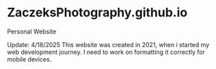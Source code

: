 # ZaczeksPhotography.github.io
Personal Website

Update: 4/18/2025
  This website was created in 2021, when i started my web development journey.
  I need to work on formatting it correctly for mobile devices. 
